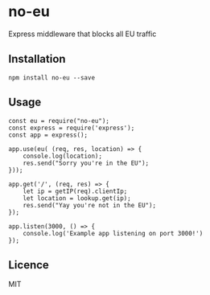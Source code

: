 # no-eu
Express middleware that blocks all EU traffic

## Installation
```npm install no-eu --save```

## Usage
```
const eu = require("no-eu");
const express = require('express');
const app = express();

app.use(eu( (req, res, location) => {
    console.log(location);
    res.send("Sorry you're in the EU");
}));

app.get('/', (req, res) => {
    let ip = getIP(req).clientIp;
    let location = lookup.get(ip);
    res.send("Yay you're not in the EU");
});

app.listen(3000, () => {
    console.log('Example app listening on port 3000!')
});
```

## Licence 
MIT